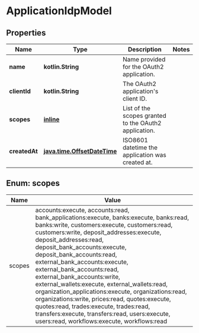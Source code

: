 
# ApplicationIdpModel

## Properties
Name | Type | Description | Notes
------------ | ------------- | ------------- | -------------
**name** | **kotlin.String** | Name provided for the OAuth2 application. | 
**clientId** | **kotlin.String** | The OAuth2 application&#39;s client ID. | 
**scopes** | [**inline**](#kotlin.collections.List&lt;Scopes&gt;) | List of the scopes granted to the OAuth2 application. | 
**createdAt** | [**java.time.OffsetDateTime**](java.time.OffsetDateTime.md) | ISO8601 datetime the application was created at. | 


<a name="kotlin.collections.List<Scopes>"></a>
## Enum: scopes
Name | Value
---- | -----
scopes | accounts:execute, accounts:read, bank_applications:execute, banks:execute, banks:read, banks:write, customers:execute, customers:read, customers:write, deposit_addresses:execute, deposit_addresses:read, deposit_bank_accounts:execute, deposit_bank_accounts:read, external_bank_accounts:execute, external_bank_accounts:read, external_bank_accounts:write, external_wallets:execute, external_wallets:read, organization_applications:execute, organizations:read, organizations:write, prices:read, quotes:execute, quotes:read, trades:execute, trades:read, transfers:execute, transfers:read, users:execute, users:read, workflows:execute, workflows:read



